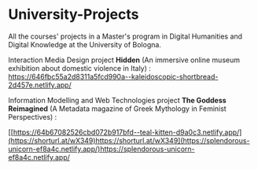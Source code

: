 # University-Projects
All the courses' projects in a Master's program in Digital Humanities and Digital Knowledge at the University of Bologna.

Interaction Media Design project **Hidden** (An immersive online museum exhibition about domestic violence in Italy) : 
https://646fbc55a2d8311a5fcd990a--kaleidoscopic-shortbread-2d457e.netlify.app/

Information Modelling and Web Technologies project **The Goddess Reimagined** (A Metadata magazine of Greek Mythology in Feminist Perspectives)  :

[[https://64b67082526cbd072b917bfd--teal-kitten-d9a0c3.netlify.app/](https://shorturl.at/wX349)https://shorturl.at/wX349](https://splendorous-unicorn-ef8a4c.netlify.app/)https://splendorous-unicorn-ef8a4c.netlify.app/
